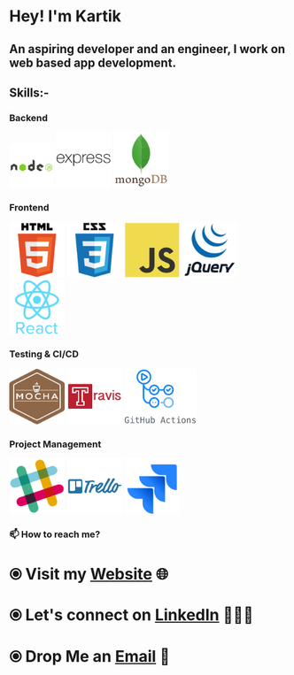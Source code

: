 # Hey! I'm Kartik

## An aspiring developer and an engineer, I work on web based app development.

## Skills:-

### Backend

<p>
    <img width="80" height="80" src="https://raw.githubusercontent.com/kartikag1/kartikag1/master/assets/node.svg" />
    <img width="100" height="100" src="https://raw.githubusercontent.com/kartikag1/kartikag1/master/assets/express.svg" />
    <img width="100" height="100" src="https://raw.githubusercontent.com/kartikag1/kartikag1/master/assets/mongo.svg" />
</p>

### Frontend 

<p>
    <img width="100" height="100" src="https://raw.githubusercontent.com/kartikag1/kartikag1/master/assets/html5.svg" />
    <img width="100" height="100" src="https://raw.githubusercontent.com/kartikag1/kartikag1/master/assets/css3.svg" />
    <img width="100" height="100" src="https://raw.githubusercontent.com/kartikag1/kartikag1/master/assets/js.svg" />
    <img width="100" height="100" src="https://raw.githubusercontent.com/kartikag1/kartikag1/master/assets/jquery.svg" />
    <img width="100" height="100" src="https://raw.githubusercontent.com/kartikag1/kartikag1/master/assets/react.svg" />
</p>

### Testing & CI/CD

<p>
    <img width="100" height="100" src="https://raw.githubusercontent.com/kartikag1/kartikag1/master/assets/mocha.svg" />
    <img width="100" height="100" src="https://raw.githubusercontent.com/kartikag1/kartikag1/master/assets/travis.svg" />
    <img width="130" height="100" src="https://raw.githubusercontent.com/kartikag1/kartikag1/master/assets/githubactions.png" />
</p>

### Project Management

<p>
    <img width="100" height="100" src="https://raw.githubusercontent.com/kartikag1/kartikag1/master/assets/slack.svg" />
    <img width="100" height="100" src="https://raw.githubusercontent.com/kartikag1/kartikag1/master/assets/trello.svg" />
    <img width="100" height="100" src="https://raw.githubusercontent.com/kartikag1/kartikag1/master/assets/jira.svg" />
</p>

### 📫 How to reach me?

# ⦿ Visit my [Website](https://kartikfolio.herokuapp.com) 🌐 <br>
# ⦿ Let's connect on [LinkedIn](https://www.linkedin.com/in/kartikag1/) 👨🏻‍💻 <br>
# ⦿ Drop Me an [Email](mailto:kartikag1@yahoo.com) 💌 <br>
